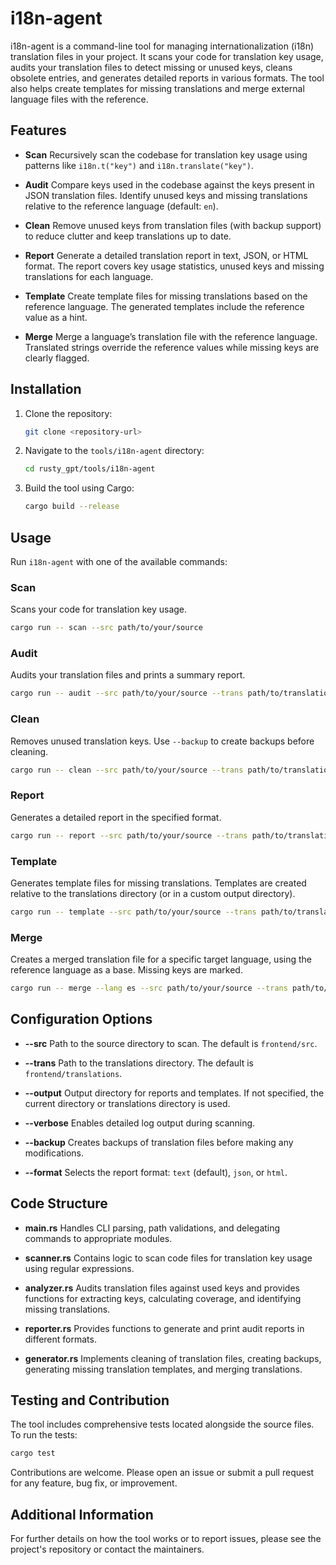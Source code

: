 # i18n-agent

i18n-agent is a command-line tool for managing internationalization (i18n) translation files in your project. It scans your code for translation key usage, audits your translation files to detect missing or unused keys, cleans obsolete entries, and generates detailed reports in various formats. The tool also helps create templates for missing translations and merge external language files with the reference.

## Features

- **Scan** Recursively scan the codebase for translation key usage using patterns like `i18n.t("key")` and `i18n.translate("key")`.

- **Audit** Compare keys used in the codebase against the keys present in JSON translation files. Identify unused keys and missing translations relative to the reference language (default: `en`).

- **Clean** Remove unused keys from translation files (with backup support) to reduce clutter and keep translations up to date.

- **Report** Generate a detailed translation report in text, JSON, or HTML format. The report covers key usage statistics, unused keys and missing translations for each language.

- **Template** Create template files for missing translations based on the reference language. The generated templates include the reference value as a hint.

- **Merge** Merge a language’s translation file with the reference language. Translated strings override the reference values while missing keys are clearly flagged.

## Installation

1. Clone the repository:
   ```bash
   git clone <repository-url>
   ```
2. Navigate to the `tools/i18n-agent` directory:
   ```bash
   cd rusty_gpt/tools/i18n-agent
   ```
3. Build the tool using Cargo:
   ```bash
   cargo build --release
   ```

## Usage

Run `i18n-agent` with one of the available commands:

### Scan

Scans your code for translation key usage.

```bash
cargo run -- scan --src path/to/your/source
```

### Audit

Audits your translation files and prints a summary report.

```bash
cargo run -- audit --src path/to/your/source --trans path/to/translations [--format text|json|html]
```

### Clean

Removes unused translation keys. Use `--backup` to create backups before cleaning.

```bash
cargo run -- clean --src path/to/your/source --trans path/to/translations --backup
```

### Report

Generates a detailed report in the specified format.

```bash
cargo run -- report --src path/to/your/source --trans path/to/translations [--output output_directory] --format html
```

### Template

Generates template files for missing translations. Templates are created relative to the translations directory (or in a custom output directory).

```bash
cargo run -- template --src path/to/your/source --trans path/to/translations [--output output_directory]
```

### Merge

Creates a merged translation file for a specific target language, using the reference language as a base. Missing keys are marked.

```bash
cargo run -- merge --lang es --src path/to/your/source --trans path/to/translations [--output output_directory]
```

## Configuration Options

- **--src** Path to the source directory to scan. The default is `frontend/src`.

- **--trans** Path to the translations directory. The default is `frontend/translations`.

- **--output** Output directory for reports and templates. If not specified, the current directory or translations directory is used.

- **--verbose** Enables detailed log output during scanning.

- **--backup** Creates backups of translation files before making any modifications.

- **--format** Selects the report format: `text` (default), `json`, or `html`.

## Code Structure

- **main.rs** Handles CLI parsing, path validations, and delegating commands to appropriate modules.

- **scanner.rs** Contains logic to scan code files for translation key usage using regular expressions.

- **analyzer.rs** Audits translation files against used keys and provides functions for extracting keys, calculating coverage, and identifying missing translations.

- **reporter.rs** Provides functions to generate and print audit reports in different formats.

- **generator.rs** Implements cleaning of translation files, creating backups, generating missing translation templates, and merging translations.

## Testing and Contribution

The tool includes comprehensive tests located alongside the source files. To run the tests:

```bash
cargo test
```

Contributions are welcome. Please open an issue or submit a pull request for any feature, bug fix, or improvement.

## Additional Information

For further details on how the tool works or to report issues, please see the project's repository or contact the maintainers.
